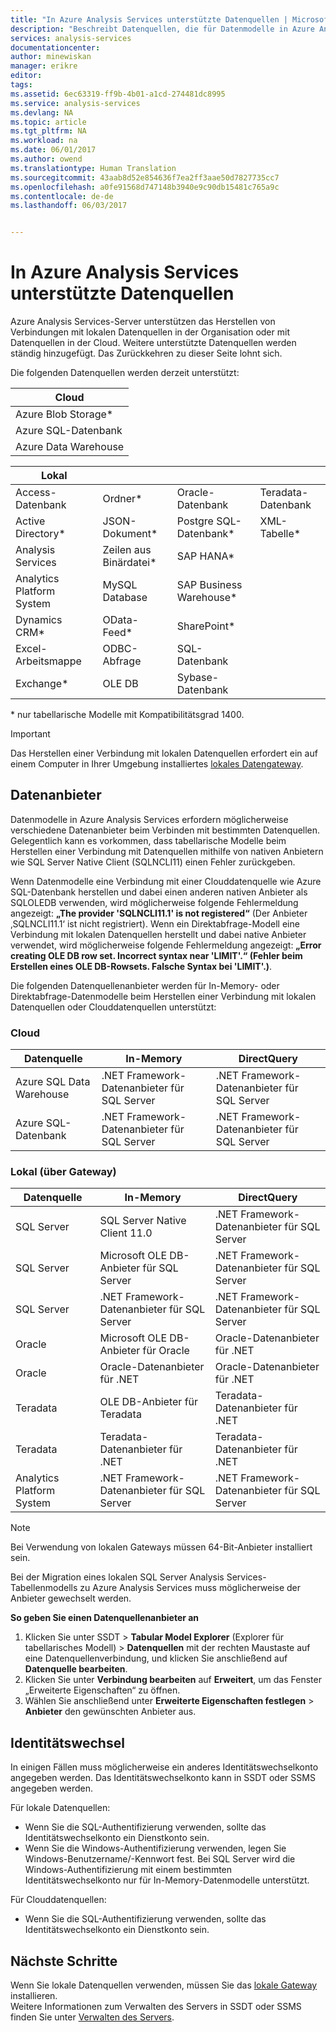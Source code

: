 ```yaml
---
title: "In Azure Analysis Services unterstützte Datenquellen | Microsoft-Dokumentation"
description: "Beschreibt Datenquellen, die für Datenmodelle in Azure Analysis Services unterstützt werden."
services: analysis-services
documentationcenter: 
author: minewiskan
manager: erikre
editor: 
tags: 
ms.assetid: 6ec63319-ff9b-4b01-a1cd-274481dc8995
ms.service: analysis-services
ms.devlang: NA
ms.topic: article
ms.tgt_pltfrm: NA
ms.workload: na
ms.date: 06/01/2017
ms.author: owend
ms.translationtype: Human Translation
ms.sourcegitcommit: 43aab8d52e854636f7ea2ff3aae50d7827735cc7
ms.openlocfilehash: a0fe91568d747148b3940e9c90db15481c765a9c
ms.contentlocale: de-de
ms.lasthandoff: 06/03/2017


---
```

# <a name="data-sources-supported-in-azure-analysis-services"></a>In Azure Analysis Services unterstützte Datenquellen
Azure Analysis Services-Server unterstützen das Herstellen von Verbindungen mit lokalen Datenquellen in der Organisation oder mit Datenquellen in der Cloud. Weitere unterstützte Datenquellen werden ständig hinzugefügt. Das Zurückkehren zu dieser Seite lohnt sich. 

Die folgenden Datenquellen werden derzeit unterstützt:

| Cloud  |
|---|
| Azure Blob Storage*  |
| Azure SQL-Datenbank  |
| Azure Data Warehouse |


| Lokal  |   |   |   |
|---|---|---|---|
| Access-Datenbank  | Ordner* | Oracle-Datenbank  | Teradata-Datenbank |
| Active Directory*  | JSON-Dokument*  | Postgre SQL-Datenbank*  |XML-Tabelle* |
| Analysis Services  | Zeilen aus Binärdatei*  | SAP HANA*  |
| Analytics Platform System  | MySQL Database  | SAP Business Warehouse*  | |
| Dynamics CRM*  | OData-Feed*  | SharePoint*  |
| Excel-Arbeitsmappe  | ODBC-Abfrage  | SQL-Datenbank  |
| Exchange*  | OLE DB  | Sybase-Datenbank  |

\* nur tabellarische Modelle mit Kompatibilitätsgrad 1400. 

> [!IMPORTANT]
> Das Herstellen einer Verbindung mit lokalen Datenquellen erfordert ein auf einem Computer in Ihrer Umgebung installiertes [lokales Datengateway](analysis-services-gateway.md).

## <a name="data-providers"></a>Datenanbieter

Datenmodelle in Azure Analysis Services erfordern möglicherweise verschiedene Datenanbieter beim Verbinden mit bestimmten Datenquellen. Gelegentlich kann es vorkommen, dass tabellarische Modelle beim Herstellen einer Verbindung mit Datenquellen mithilfe von nativen Anbietern wie SQL Server Native Client (SQLNCLI11) einen Fehler zurückgeben.

Wenn Datenmodelle eine Verbindung mit einer Clouddatenquelle wie Azure SQL-Datenbank herstellen und dabei einen anderen nativen Anbieter als SQLOLEDB verwenden, wird möglicherweise folgende Fehlermeldung angezeigt: **„The provider 'SQLNCLI11.1' is not registered“** (Der Anbieter ‚SQLNCLI11.1‘ ist nicht registriert). Wenn ein Direktabfrage-Modell eine Verbindung mit lokalen Datenquellen herstellt und dabei native Anbieter verwendet, wird möglicherweise folgende Fehlermeldung angezeigt: **„Error creating OLE DB row set. Incorrect syntax near 'LIMIT'.“ (Fehler beim Erstellen eines OLE DB-Rowsets. Falsche Syntax bei 'LIMIT'.)**.

Die folgenden Datenquellenanbieter werden für In-Memory- oder Direktabfrage-Datenmodelle beim Herstellen einer Verbindung mit lokalen Datenquellen oder Clouddatenquellen unterstützt:

### <a name="cloud"></a>Cloud
| **Datenquelle** | **In-Memory** | **DirectQuery** |
|  --- | --- | --- |
| Azure SQL Data Warehouse |.NET Framework-Datenanbieter für SQL Server |.NET Framework-Datenanbieter für SQL Server |
| Azure SQL-Datenbank |.NET Framework-Datenanbieter für SQL Server |.NET Framework-Datenanbieter für SQL Server | |

### <a name="on-premises-via-gateway"></a>Lokal (über Gateway)
|**Datenquelle** | **In-Memory** | **DirectQuery** |
|  --- | --- | --- |
| SQL Server |SQL Server Native Client 11.0 |.NET Framework-Datenanbieter für SQL Server |
| SQL Server |Microsoft OLE DB-Anbieter für SQL Server |.NET Framework-Datenanbieter für SQL Server | |
| SQL Server |.NET Framework-Datenanbieter für SQL Server |.NET Framework-Datenanbieter für SQL Server | |
| Oracle |Microsoft OLE DB-Anbieter für Oracle |Oracle-Datenanbieter für .NET | |
| Oracle |Oracle-Datenanbieter für .NET |Oracle-Datenanbieter für .NET | |
| Teradata |OLE DB-Anbieter für Teradata |Teradata-Datenanbieter für .NET | |
| Teradata |Teradata-Datenanbieter für .NET |Teradata-Datenanbieter für .NET | |
| Analytics Platform System |.NET Framework-Datenanbieter für SQL Server |.NET Framework-Datenanbieter für SQL Server | |

> [!NOTE]
> Bei Verwendung von lokalen Gateways müssen 64-Bit-Anbieter installiert sein.
> 
> 

Bei der Migration eines lokalen SQL Server Analysis Services-Tabellenmodells zu Azure Analysis Services muss möglicherweise der Anbieter gewechselt werden.

**So geben Sie einen Datenquellenanbieter an**

1. Klicken Sie unter SSDT > **Tabular Model Explorer** (Explorer für tabellarisches Modell)  > **Datenquellen** mit der rechten Maustaste auf eine Datenquellenverbindung, und klicken Sie anschließend auf **Datenquelle bearbeiten**.
2. Klicken Sie unter **Verbindung bearbeiten** auf **Erweitert**, um das Fenster „Erweiterte Eigenschaften“ zu öffnen.
3. Wählen Sie anschließend unter **Erweiterte Eigenschaften festlegen** > **Anbieter** den gewünschten Anbieter aus.

## <a name="impersonation"></a>Identitätswechsel
In einigen Fällen muss möglicherweise ein anderes Identitätswechselkonto angegeben werden. Das Identitätswechselkonto kann in SSDT oder SSMS angegeben werden.

Für lokale Datenquellen:

* Wenn Sie die SQL-Authentifizierung verwenden, sollte das Identitätswechselkonto ein Dienstkonto sein.
* Wenn Sie die Windows-Authentifizierung verwenden, legen Sie Windows-Benutzername/-Kennwort fest. Bei SQL Server wird die Windows-Authentifizierung mit einem bestimmten Identitätswechselkonto nur für In-Memory-Datenmodelle unterstützt.

Für Clouddatenquellen:

* Wenn Sie die SQL-Authentifizierung verwenden, sollte das Identitätswechselkonto ein Dienstkonto sein.

## <a name="next-steps"></a>Nächste Schritte
Wenn Sie lokale Datenquellen verwenden, müssen Sie das [lokale Gateway](analysis-services-gateway.md) installieren.   
Weitere Informationen zum Verwalten des Servers in SSDT oder SSMS finden Sie unter [Verwalten des Servers](analysis-services-manage.md).


